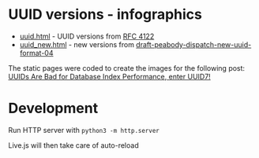 # UUID versions - infographics

- [uuid.html](https://vdorot.github.io/uuid_versions/uuid.html) - UUID versions from [RFC 4122](https://www.rfc-editor.org/rfc/rfc4122.html)
- [uuid_new.html](https://vdorot.github.io/uuid_versions/uuid.html) - new versions from [draft-peabody-dispatch-new-uuid-format-04](https://datatracker.ietf.org/doc/html/draft-peabody-dispatch-new-uuid-format)

The static pages were coded to create the images for the following post: [UUIDs Are Bad for Database Index Performance, enter UUID7!](https://www.toomanyafterthoughts.com/uuids-are-bad-for-database-index-performance-uuid7/)

# Development

Run HTTP server with `python3 -m http.server`

Live.js will then take care of auto-reload
